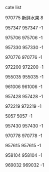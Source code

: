 cate list

970775 新鲜水果 8

957347 957347 -1

975706 975706 -1

957330 957330 -1

970776 970776 -1

972200 972200 -1

955035 955035 -1

961006 961006 -1

957428 957428 -1

972219 972219 -1

5057 5057 -1

957430 957430 -1

970778 970778 -1

957615 957615 -1

958104 958104 -1

969032 969032 -1

